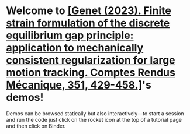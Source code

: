 # Welcome to [[Genet (2023). Finite strain formulation of the discrete equilibrium gap principle: application to mechanically consistent regularization for large motion tracking. Comptes Rendus Mécanique, 351, 429-458.]](https://doi.org/10.5802/crmeca.228)'s demos!

Demos can be browsed statically but also interactively—to start a session and run the code just click on the rocket icon at the top of a tutorial page and then click on Binder.
